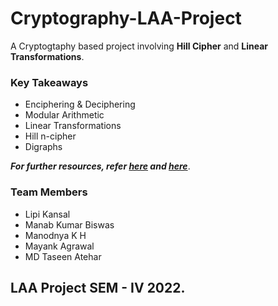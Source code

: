 # Cryptography-LAA-Project
A Cryptogtaphy based project involving **Hill Cipher** and **Linear Transformations**.

### Key Takeaways
- Enciphering & Deciphering
- Modular Arithmetic
- Linear Transformations
- Hill n-cipher
- Digraphs

***For further resources, refer [here](https://sites.math.washington.edu/~marshall/math_136/projects/crypto.pdf) and [here](https://sites.math.washington.edu/~king/coursedir/m308a01/Projects/Cryptography.htm)***.

### Team Members
- Lipi Kansal
- Manab Kumar Biswas
- Manodnya K H
- Mayank Agrawal
- MD Taseen Atehar

## LAA Project SEM - IV 2022.
